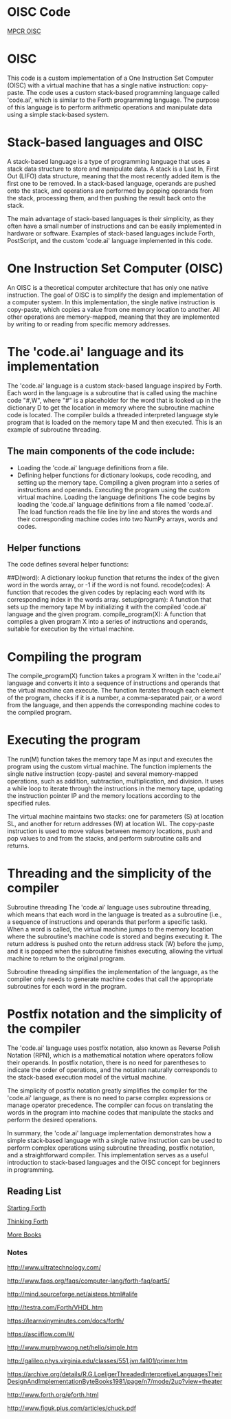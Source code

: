 # OISC Code
[MPCR OISC](https://colab.research.google.com/drive/1iaxUqTnE7hOe7Ni4hXlcppskNG3gC0sp?usp=sharing)


# OISC
This code is a custom implementation of a One Instruction Set Computer (OISC) with a virtual machine that has a single native instruction: copy-paste. The code uses a custom stack-based programming language called 'code.ai', which is similar to the Forth programming language. The purpose of this language is to perform arithmetic operations and manipulate data using a simple stack-based system.


# Stack-based languages and OISC
A stack-based language is a type of programming language that uses a stack data structure to store and manipulate data. A stack is a Last In, First Out (LIFO) data structure, meaning that the most recently added item is the first one to be removed. In a stack-based language, operands are pushed onto the stack, and operations are performed by popping operands from the stack, processing them, and then pushing the result back onto the stack.

The main advantage of stack-based languages is their simplicity, as they often have a small number of instructions and can be easily implemented in hardware or software. Examples of stack-based languages include Forth, PostScript, and the custom 'code.ai' language implemented in this code.

# One Instruction Set Computer (OISC)
An OISC is a theoretical computer architecture that has only one native instruction. The goal of OISC is to simplify the design and implementation of a computer system. In this implementation, the single native instruction is copy-paste, which copies a value from one memory location to another. All other operations are memory-mapped, meaning that they are implemented by writing to or reading from specific memory addresses.

# The 'code.ai' language and its implementation
The 'code.ai' language is a custom stack-based language inspired by Forth. Each word in the language is a subroutine that is called using the machine code "#,W", where "#" is a placeholder for the word that is looked up in the dictionary D to get the location in memory where the subroutine machine code is located. The compiler builds a threaded interpreted language style program that is loaded on the memory tape M and then executed. This is an example of subroutine threading.

## The main components of the code include:
* Loading the 'code.ai' language definitions from a file.
* Defining helper functions for dictionary lookups, code recoding, and setting up the memory tape.
Compiling a given program into a series of instructions and operands.
Executing the program using the custom virtual machine.
Loading the language definitions
The code begins by loading the 'code.ai' language definitions from a file named 'code.ai'. The load function reads the file line by line and stores the words and their corresponding machine codes into two NumPy arrays, words and codes.

## Helper functions
The code defines several helper functions:

##D(word): A dictionary lookup function that returns the index of the given word in the words array, or -1 if the word is not found.
recode(codes): A function that recodes the given codes by replacing each word with its corresponding index in the words array.
setup(program): A function that sets up the memory tape M by initializing it with the compiled 'code.ai' language and the given program.
compile_program(X): A function that compiles a given program X into a series of instructions and operands, suitable for execution by the virtual machine.

# Compiling the program
The compile_program(X) function takes a program X written in the 'code.ai' language and converts it into a sequence of instructions and operands that the virtual machine can execute. The function iterates through each element of the program, checks if it is a number, a comma-separated pair, or a word from the language, and then appends the corresponding machine codes to the compiled program.

# Executing the program
The run(M) function takes the memory tape M as input and executes the program using the custom virtual machine. The function implements the single native instruction (copy-paste) and several memory-mapped operations, such as addition, subtraction, multiplication, and division. It uses a while loop to iterate through the instructions in the memory tape, updating the instruction pointer IP and the memory locations according to the specified rules.

The virtual machine maintains two stacks: one for parameters (S) at location SL, and another for return addresses (W) at location WL. The copy-paste instruction is used to move values between memory locations, push and pop values to and from the stacks, and perform subroutine calls and returns.

# Threading and the simplicity of the compiler
Subroutine threading
The 'code.ai' language uses subroutine threading, which means that each word in the language is treated as a subroutine (i.e., a sequence of instructions and operands that perform a specific task). When a word is called, the virtual machine jumps to the memory location where the subroutine's machine code is stored and begins executing it. The return address is pushed onto the return address stack (W) before the jump, and it is popped when the subroutine finishes executing, allowing the virtual machine to return to the original program.

Subroutine threading simplifies the implementation of the language, as the compiler only needs to generate machine codes that call the appropriate subroutines for each word in the program.

# Postfix notation and the simplicity of the compiler
The 'code.ai' language uses postfix notation, also known as Reverse Polish Notation (RPN), which is a mathematical notation where operators follow their operands. In postfix notation, there is no need for parentheses to indicate the order of operations, and the notation naturally corresponds to the stack-based execution model of the virtual machine.

The simplicity of postfix notation greatly simplifies the compiler for the 'code.ai' language, as there is no need to parse complex expressions or manage operator precedence. The compiler can focus on translating the words in the program into machine codes that manipulate the stacks and perform the desired operations.

In summary, the 'code.ai' language implementation demonstrates how a simple stack-based language with a single native instruction can be used to perform complex operations using subroutine threading, postfix notation, and a straightforward compiler. This implementation serves as a useful introduction to stack-based languages and the OISC concept for beginners in programming.


## Reading List
[Starting Forth](https://github.com/williamedwardhahn/OISC/blob/main/Forth_Books/Starting%20FORTH%20Introduction%20to%20the%20FORTH%20Language%20and%20Operating%20System%20for%20Beginners%20and%20Professionals%20(Leo%20Brodie).pdf)

[Thinking Forth](https://github.com/williamedwardhahn/OISC/blob/main/Forth_Books/Thinking%20Forth%20A%20Language%20and%20Philosophy%20for%20Solving%20Problems%20(Leo%20Brodie).pdf)

[More Books](https://github.com/williamedwardhahn/OISC/tree/main/Forth_Books)


### Notes

http://www.ultratechnology.com/

http://www.faqs.org/faqs/computer-lang/forth-faq/part5/

http://mind.sourceforge.net/aisteps.html#alife

http://testra.com/Forth/VHDL.htm

https://learnxinyminutes.com/docs/forth/

https://asciiflow.com/#/

http://www.murphywong.net/hello/simple.htm


http://galileo.phys.virginia.edu/classes/551.jvn.fall01/primer.htm

https://archive.org/details/R.G.LoeligerThreadedInterpretiveLanguagesTheirDesignAndImplementationByteBooks1981/page/n7/mode/2up?view=theater


http://www.forth.org/eforth.html


http://www.figuk.plus.com/articles/chuck.pdf
